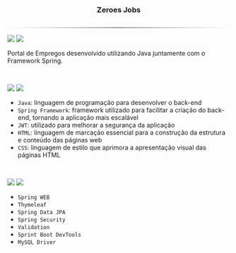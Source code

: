 <h3 align="center">Zeroes Jobs</h3>

![linha](https://github.com/kelvin-hey/kelvin-hey/blob/main/assets/line.png)

<img height="26" src="https://shields.io/badge/📌-fcd535?style=flat-square"/> <img height="26" src="https://shields.io/badge/DESCRIÇÃO_DO_PROJETO-fcd535?style=flat-square"/> 

Portal de Empregos desenvolvido utilizando Java juntamente com o Framework Spring.

<br>

<img height="26" src="https://shields.io/badge/✔️-fcd535?style=flat-square"/> <img height="26" src="https://shields.io/badge/TECNOLOGIAS_UTILIZADAS-fcd535?style=flat-square"/> 

- `Java`: linguagem de programação para desenvolver o back-end
- `Spring Framework`: framework utilizado para facilitar a criação do back-end, tornando a aplicação mais escalável 
- `JWT`: utilizado para melhorar a segurança da aplicação
- `HTML`: linguagem de marcação essencial para a construção da estrutura e conteúdo das páginas web
- `CSS`: linguagem de estilo que aprimora a apresentação visual das páginas HTML

<br>

<img height="26" src="https://shields.io/badge/⚙️-fcd535?style=flat-square"/> <img height="26" src="https://shields.io/badge/DEPENDÊNCIAS-fcd535?style=flat-square"/> 

- `Spring WEB`
- `Thymeleaf`
- `Spring Data JPA`
- `Spring Security`
- `Validation`
- `Sprint Boot DevTools`
- `MySQL Driver`
